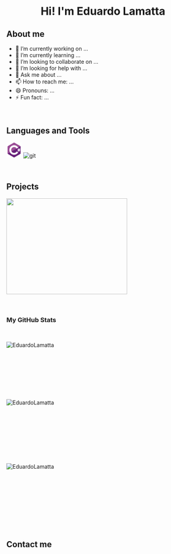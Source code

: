 <h1 align = "center"> Hi! I'm Eduardo Lamatta</h1>

<h2 align = "left"> About me </h2>



- 🔭 I’m currently working on ...
- 🌱 I’m currently learning ...
- 👯 I’m looking to collaborate on ...
- 🤔 I’m looking for help with ...
- 💬 Ask me about ...
- 📫 How to reach me: ...
- 😄 Pronouns: ...
- ⚡ Fun fact: ...


<p align = "left">
  
</p> <br>


<h2 align = "left"> Languages and Tools </h2>
<p align = "left">
  <img src="https://raw.githubusercontent.com/devicons/devicon/master/icons/csharp/csharp-original.svg" alt="cplusplus" width="40" height="40"/>
  <img src="https://www.vectorlogo.zone/logos/git-scm/git-scm-icon.svg" alt="git" width="40" height="40"/>
  
</p> <br>


<h2 align = "left"> Projects </h2>
<p align = "left">
  <a href = "https://minifagames.itch.io/survivors-battleground" alt = "minifagames.itch.io"> <img src = "https://img.itch.zone/aW1nLzEzNjYxMDA5LnBuZw==/315x250%23c/oAxC%2FJ.png" alt = "" width="315" height="250"/> </a>
</p> <br>


<h3>My GitHub Stats</h3>


<br>

<p>
<img align="left" src="https://github-readme-stats.vercel.app/api/top-langs/?username=EduardoLamatta&layout=compact&theme=dark&bg_color=00000000" alt="EduardoLamatta"/>
</p><br><br><br><br><br><br><br><br>

<p>
<img align="left" src="https://github-readme-stats.vercel.app/api?username=EduardoLamatta&show_icons=true&bg_color=00000000&theme=dark" alt="EduardoLamatta" />
</p><br><br><br><br><br><br><br><br><br>

<p><img align="left" src="https://github-readme-streak-stats.herokuapp.com?user=EduardoLamatta&theme=dark" alt="EduardoLamatta" />
</p><br><br><br><br><br><br><br><br><br><br>


<h2 align = "left"> Contact me</h2>

<p align = "left">
</p> <br>
